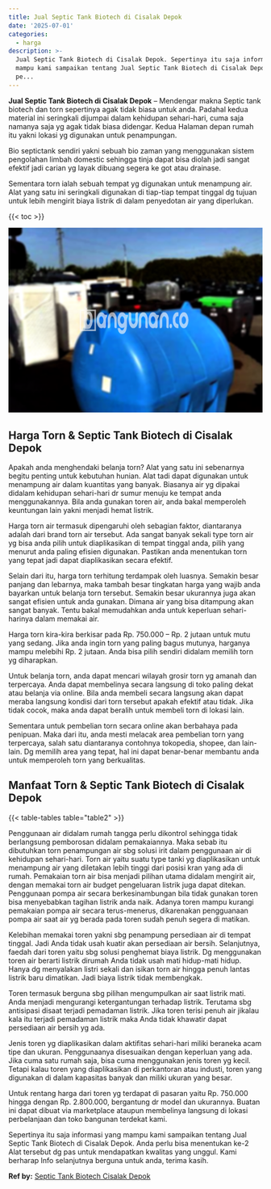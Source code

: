 ```yaml
---
title: Jual Septic Tank Biotech di Cisalak Depok
date: '2025-07-01'
categories:
  - harga
description: >-
  Jual Septic Tank Biotech di Cisalak Depok. Sepertinya itu saja informasi yang
  mampu kami sampaikan tentang Jual Septic Tank Biotech di Cisalak Depok. Anda
  pe...
---
```


**Jual Septic Tank Biotech di Cisalak Depok** – Mendengar makna Septic tank biotech dan torn sepertinya agak tidak biasa untuk anda. Padahal kedua material ini seringkali dijumpai dalam kehidupan sehari-hari, cuma saja namanya saja yg agak tidak biasa didengar. Kedua Halaman depan rumah itu yakni lokasi yg digunakan untuk penampungan.

Bio septictank sendiri yakni sebuah bio zaman yang menggunakan sistem pengolahan limbah domestic sehingga tinja dapat bisa diolah jadi sangat efektif jadi carian yg layak dibuang segera ke got atau drainase.

Sementara torn ialah sebuah tempat yg digunakan untuk menampung air. Alat yang satu ini seringkali digunakan di tiap-tiap tempat tinggal dg tujuan untuk lebih mengirit biaya listrik di dalam penyedotan air yang diperlukan.

{{< toc >}}

![Jual Septic Tank Biotech di Cisalak Depok](/images/jual-bio-septictank-14.png)

## Harga Torn & Septic Tank Biotech di Cisalak Depok

Apakah anda menghendaki belanja torn? Alat yang satu ini sebenarnya begitu penting untuk kebutuhan hunian. Alat tadi dapat digunakan untuk menampung air dalam kuantitas yang banyak. Biasanya air yg dipakai didalam kehidupan sehari-hari dr sumur menuju ke tempat anda menggunakannya. Bila anda gunakan toren air, anda bakal memperoleh keuntungan lain yakni menjadi hemat listrik.

Harga torn air termasuk dipengaruhi oleh sebagian faktor, diantaranya adalah dari brand torn air tersebut. Ada sangat banyak sekali type torn air yg bisa anda pilih untuk diaplikasikan di tempat tinggal anda, pilih yang menurut anda paling efisien digunakan. Pastikan anda menentukan torn yang tepat jadi dapat diaplikasikan secara efektif.

Selain dari itu, harga torn terhitung terdampak oleh luasnya. Semakin besar panjang dan lebarnya, maka tambah besar tingkatan harga yang wajib anda bayarkan untuk belanja torn tersebut. Semakin besar ukurannya juga akan sangat efisien untuk anda gunakan. Dimana air yang bisa ditampung akan sangat banyak. Tentu bakal memudahkan anda untuk keperluan sehari-harinya dalam memakai air.

Harga torn kira-kira berkisar pada Rp. 750.000 – Rp. 2 jutaan untuk mutu yang sedang. Jika anda ingin torn yang paling bagus mutunya, harganya mampu melebihi Rp. 2 jutaan. Anda bisa pilih sendiri didalam memilih torn yg diharapkan.

Untuk belanja torn, anda dapat mencari wilayah grosir torn yg amanah dan terpercaya. Anda dapat membelinya secara langsung di toko paling dekat atau belanja via online. Bila anda membeli secara langsung akan dapat meraba langsung kondisi dari torn tersebut apakah efektif atau tidak. Jika tidak cocok, maka anda dapat beralih untuk membeli torn di lokasi lain.

Sementara untuk pembelian torn secara online akan berbahaya pada penipuan. Maka dari itu, anda mesti melacak area pembelian torn yang terpercaya, salah satu diantaranya contohnya tokopedia, shopee, dan lain-lain. Dg memilih area yang tepat, hal ini dapat benar-benar membantu anda untuk memperoleh torn yang berkualitas.

## Manfaat Torn & Septic Tank Biotech di Cisalak Depok

{{< table-tables table="table2" >}}

Penggunaan air didalam rumah tangga perlu dikontrol sehingga tidak berlangsung pemborosan didalam pemakaiannya. Maka sebab itu dibutuhkan torn penampungan air sbg solusi irit dalam penggunaan air di kehidupan sehari-hari. Torn air yaitu suatu type tanki yg diaplikasikan untuk menampung air yang diletakan lebih tinggi dari posisi kran yang ada di rumah. Pemakaian torn air bisa menjadi pilihan utama didalam mengirit air, dengan memakai torn air budget pengeluaran listrik juga dapat ditekan. Penggunaan pompa air secara berkesinambungan bila tidak gunakan toren bisa menyebabkan tagihan listrik anda naik. Adanya toren mampu kurangi pemakaian pompa air secara terus-menerus, dikarenakan pengguanaan pompa air saat air yg berada pada toren sudah penuh segera di matikan.

Kelebihan memakai toren yakni sbg penampung persediaan air di tempat tinggal. Jadi Anda tidak usah kuatir akan persediaan air bersih. Selanjutnya, faedah dari toren yaitu sbg solusi penghemat biaya listrik. Dg menggunakan toren air berarti listrik dirumah Anda tidak usah mati hidup-mati hidup. Hanya dg menyalakan listri sekali dan isikan torn air hingga penuh lantas listrik baru dimatikan. Jadi biaya listrik tidak membengkak.

Toren termasuk berguna sbg pilihan mengumpulkan air saat listrik mati. Anda menjadi mengurangi ketergantungan terhadap listrik. Terutama sbg antisipasi disaat terjadi pemadaman listrik. Jika toren terisi penuh air jikalau kala itu terjadi pemadaman listrik maka Anda tidak khawatir dapat persediaan air bersih yg ada.

Jenis toren yg diaplikasikan dalam aktifitas sehari-hari miliki beraneka acam tipe dan ukuran. Penggunaanya disesuaikan dengan keperluan yang ada. Jika cuma satu rumah saja, bisa cuma menggunakan jenis toren yg kecil. Tetapi kalau toren yang diaplikasikan di perkantoran atau industi, toren yang digunakan di dalam kapasitas banyak dan miliki ukuran yang besar.

Untuk rentang harga dari toren yg terdapat di pasaran yaitu Rp. 750.000 hingga dengan Rp. 2.800.000, bergantung dr model dan ukurannya. Buatan ini dapat dibuat via marketplace ataupun membelinya langsung di lokasi perbelanjaan dan toko bangunan terdekat kami.

Sepertinya itu saja informasi yang mampu kami sampaikan tentang Jual Septic Tank Biotech di Cisalak Depok. Anda perlu bisa menentukan ke-2 Alat tersebut dg pas untuk mendapatkan kwalitas yang unggul. Kami berharap Info selanjutnya berguna untuk anda, terima kasih.

**Ref by:** [Septic Tank Biotech Cisalak Depok](https://id.wikipedia.org/wiki/Septic)
